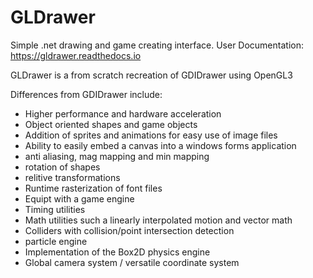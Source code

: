 # GLDrawer
Simple .net drawing and game creating interface. 
User Documentation: https://gldrawer.readthedocs.io

GLDrawer is a from scratch recreation of GDIDrawer using OpenGL3

Differences from GDIDrawer include:
- Higher performance and hardware acceleration
- Object oriented shapes and game objects
- Addition of sprites and animations for easy use of image files
- Ability to easily embed a canvas into a windows forms application
- anti aliasing, mag mapping and min mapping
- rotation of shapes
- relitive transformations
- Runtime rasterization of font files
- Equipt with a game engine
- Timing utilities
- Math utilities such a linearly interpolated motion and vector math
- Colliders with collision/point intersection detection
- particle engine
- Implementation of the Box2D physics engine
- Global camera system / versatile coordinate system






